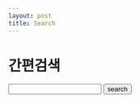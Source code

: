 ```yaml
---
layout: post
title: Search
---
```


# 간편검색

<div id="searcher">
    <input id="q" type="text"></input> <button onclick="search()"> search </button><br>
    <div style="display: none;">
        <script>
            const Q = document.getElementById("q");
            function search(){
                const input_v = Q.value;
                window.location.href = `https://www.google.com/search?q=${input_v}`;
            }
       </script>
    </div>
</div>
